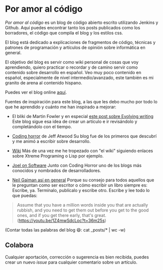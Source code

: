 # Por amor al código

*Por amor al código* es un blog de código abierto escrito utilizando Jenkins y Github. Aquí puedes encontrar tanto los posts publicados como los borradores, el código que compila el blog y los estilos css.

El blog está dedicado a explicaciones de fragmentos de código, técnicas y patrones de programación y artículos de opinión sobre informática en general.

El objetivo del blog es servir como wiki personal de cosas que voy aprendiendo, quiero practicar o recordar y de camino servir como contenido sobre desarrollo en español. Veo muy poco contenido en español, especialmente de nivel intermedio/avanzado, este también es mi granito de arena al contenido hispano.

Puedes ver el blog online [aquí](http://juanmirod.github.io/).

Fuentes de inspiración para este blog, a las que les debo mucho por todo lo que he aprendido y cuánto me han inspirado a mejorar:

- El bliki de Martin Fowler y en especial [este post sobre Evolving writing](https://www.martinfowler.com/bliki/EvolvingPublication.html) Este blog sigue esa idea de crear un artículo e ir revisándolo y completándolo con el tiempo.

- [Coding horror](https://blog.codinghorror.com/) de Jeff Atwood Su blog fue de los primeros que descubrí y me animó a escribir sobre desarrollo.

- [Wiki](http://wiki.c2.com/) Más de una vez me he tropezado con "el wiki" siguiendo enlaces sobre Xtreme Programing o Lisp por ejemplo.

- [Joel on Software](https://www.joelonsoftware.com/) Junto con Coding Horror uno de los blogs más conocidos y nombrados de desarrolladores.

- [Neil Gaiman así en general](http://journal.neilgaiman.com/) Porque su consejo para todos aquellos que le preguntan como ser escritor o cómo escribir un libro siempre es: Escribe, ya. Termínalo, publícalo y escribe otro. Escribe y lee todo lo que puedas:

> Assume that you have a million words inside you that are actually rubbish, and you need to get them out before you get to the good ones, and if you get there early, that's great. (https://youtu.be/1Z4mwSdcLoc?t=36m25s)

(Contar todas las palabras del blog :smile:: cat _posts/* | wc -w)

## Colabora

Cualquier aportación, corrección o sugerencia es bien recibida, puedes crear un nuevo *issue* para cualquier comentario sobre un artículo.
